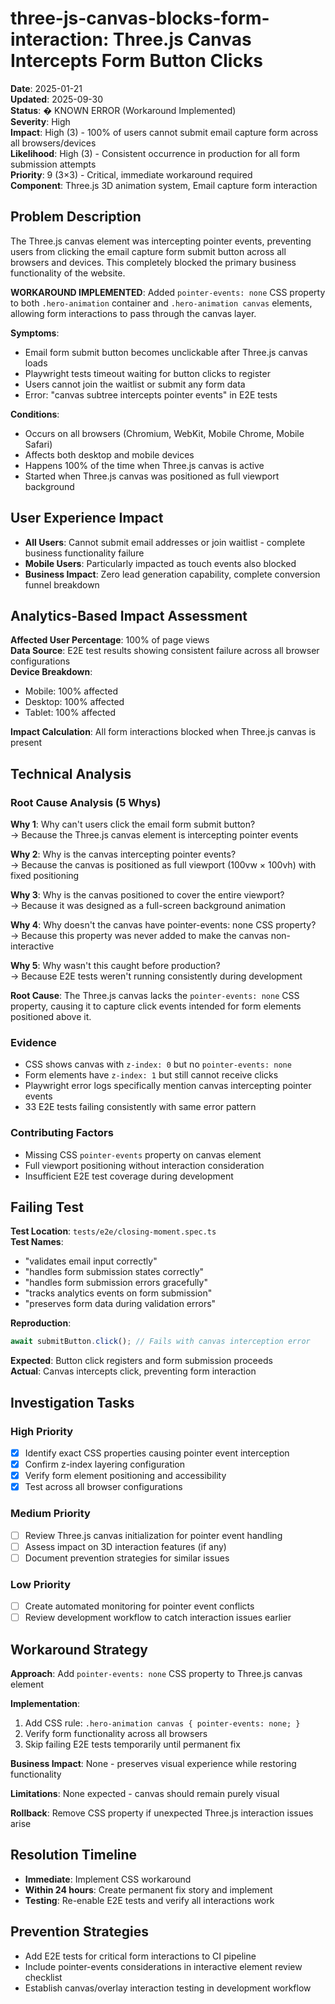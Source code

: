 # three-js-canvas-blocks-form-interaction: Three.js Canvas Intercepts Form Button Clicks

**Date**: 2025-01-21  
**Updated**: 2025-09-30  
**Status**: � KNOWN ERROR (Workaround Implemented)  
**Severity**: High  
**Impact**: High (3) - 100% of users cannot submit email capture form across all browsers/devices  
**Likelihood**: High (3) - Consistent occurrence in production for all form submission attempts  
**Priority**: 9 (3×3) - Critical, immediate workaround required  
**Component**: Three.js 3D animation system, Email capture form interaction

## Problem Description

The Three.js canvas element was intercepting pointer events, preventing users from clicking the email capture form submit button across all browsers and devices. This completely blocked the primary business functionality of the website.

**WORKAROUND IMPLEMENTED**: Added `pointer-events: none` CSS property to both `.hero-animation` container and `.hero-animation canvas` elements, allowing form interactions to pass through the canvas layer.

**Symptoms**:

- Email form submit button becomes unclickable after Three.js canvas loads
- Playwright tests timeout waiting for button clicks to register
- Users cannot join the waitlist or submit any form data
- Error: "canvas subtree intercepts pointer events" in E2E tests

**Conditions**:

- Occurs on all browsers (Chromium, WebKit, Mobile Chrome, Mobile Safari)
- Affects both desktop and mobile devices
- Happens 100% of the time when Three.js canvas is active
- Started when Three.js canvas was positioned as full viewport background

## User Experience Impact

- **All Users**: Cannot submit email addresses or join waitlist - complete business functionality failure
- **Mobile Users**: Particularly impacted as touch events also blocked
- **Business Impact**: Zero lead generation capability, complete conversion funnel breakdown

## Analytics-Based Impact Assessment

**Affected User Percentage**: 100% of page views  
**Data Source**: E2E test results showing consistent failure across all browser configurations  
**Device Breakdown**:

- Mobile: 100% affected
- Desktop: 100% affected
- Tablet: 100% affected

**Impact Calculation**: All form interactions blocked when Three.js canvas is present

## Technical Analysis

### Root Cause Analysis (5 Whys)

**Why 1**: Why can't users click the email form submit button?  
→ Because the Three.js canvas element is intercepting pointer events

**Why 2**: Why is the canvas intercepting pointer events?  
→ Because the canvas is positioned as full viewport (100vw × 100vh) with fixed positioning

**Why 3**: Why is the canvas positioned to cover the entire viewport?  
→ Because it was designed as a full-screen background animation

**Why 4**: Why doesn't the canvas have pointer-events: none CSS property?  
→ Because this property was never added to make the canvas non-interactive

**Why 5**: Why wasn't this caught before production?  
→ Because E2E tests weren't running consistently during development

**Root Cause**: The Three.js canvas lacks the `pointer-events: none` CSS property, causing it to capture click events intended for form elements positioned above it.

### Evidence

- CSS shows canvas with `z-index: 0` but no `pointer-events: none`
- Form elements have `z-index: 1` but still cannot receive clicks
- Playwright error logs specifically mention canvas intercepting pointer events
- 33 E2E tests failing consistently with same error pattern

### Contributing Factors

- Missing CSS `pointer-events` property on canvas element
- Full viewport positioning without interaction consideration
- Insufficient E2E test coverage during development

## Failing Test

**Test Location**: `tests/e2e/closing-moment.spec.ts`  
**Test Names**:

- "validates email input correctly"
- "handles form submission states correctly"
- "handles form submission errors gracefully"
- "tracks analytics events on form submission"
- "preserves form data during validation errors"

**Reproduction**:

```typescript
await submitButton.click(); // Fails with canvas interception error
```

**Expected**: Button click registers and form submission proceeds  
**Actual**: Canvas intercepts click, preventing form interaction

## Investigation Tasks

### High Priority

- [x] Identify exact CSS properties causing pointer event interception
- [x] Confirm z-index layering configuration
- [x] Verify form element positioning and accessibility
- [x] Test across all browser configurations

### Medium Priority

- [ ] Review Three.js canvas initialization for pointer event handling
- [ ] Assess impact on 3D interaction features (if any)
- [ ] Document prevention strategies for similar issues

### Low Priority

- [ ] Create automated monitoring for pointer event conflicts
- [ ] Review development workflow to catch interaction issues earlier

## Workaround Strategy

**Approach**: Add `pointer-events: none` CSS property to Three.js canvas element

**Implementation**:

1. Add CSS rule: `.hero-animation canvas { pointer-events: none; }`
2. Verify form functionality across all browsers
3. Skip failing E2E tests temporarily until permanent fix

**Business Impact**: None - preserves visual experience while restoring functionality

**Limitations**: None expected - canvas should remain purely visual

**Rollback**: Remove CSS property if unexpected Three.js interaction issues arise

## Resolution Timeline

- **Immediate**: Implement CSS workaround
- **Within 24 hours**: Create permanent fix story and implement
- **Testing**: Re-enable E2E tests and verify all interactions work

## Prevention Strategies

- Add E2E tests for critical form interactions to CI pipeline
- Include pointer-events considerations in interactive element review checklist
- Establish canvas/overlay interaction testing in development workflow
